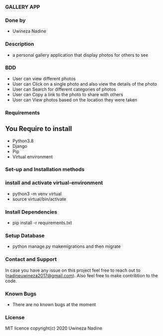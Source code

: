 ### GALLERY APP
### Done by 
* Uwineza Nadine

### Description
*  a personal gallery application that  display  photos for others to see
 

### BDD 
* User can view different photos
* User can Click on a single photo and also view the details of the photo
* User can Search for different categories of photos
* User can Copy a link to the photo to share with others
* User can View photos based on the location they were taken

### Requirements
## You Require to install

* Python3.8
* Django
* Pip
* Virtual environment
### Set-up and Installation methods
  ### install and activate virtual-environment

* python3 -m venv virtual
* source virtual/bin/activate

### Install Dependencies
* pip install -r requirements.txt

### Setup Database
* python manage.py makemigrations and then migrate

### Contact and Support

In case you have any issue on this project feel free to reach out to  (nadineuwineza2017@gmail.com). Also feel free to make contribtion to the code.

### Known Bugs
* There are no known bugs at the moment

### License
 MIT licence
 copyright(c) 2020 Uwineza Nadine
